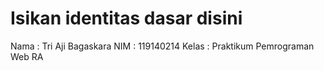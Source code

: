 # Isikan identitas dasar disini
Nama : Tri Aji Bagaskara
NIM : 119140214
Kelas : Praktikum Pemrograman Web RA
